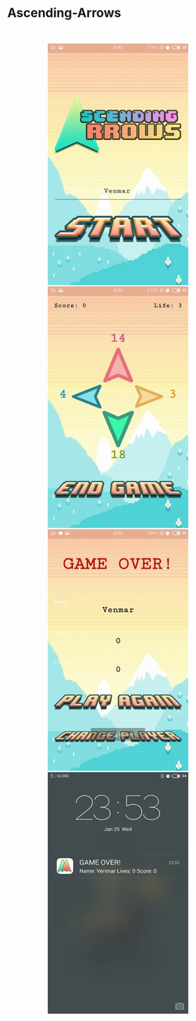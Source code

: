 # Ascending-Arrows
<p align="center"> 
  <br>
  <br>
  <img width="320" height="550" src="https://github.com/binmurv/Ascending-Arrows/blob/master/16295455_1591296854220346_1248738493_n.jpg">
  <img width="320" height="550" src="https://github.com/binmurv/Ascending-Arrows/blob/master/16216324_1591297774220254_1416139368_n.jpg">
  <img width="320" height="550" src="https://github.com/binmurv/Ascending-Arrows/blob/master/16244224_1591297764220255_1723151256_n.jpg">
  <img width="320" height="550" src="https://github.com/binmurv/Ascending-Arrows/blob/master/16344187_1591297887553576_723331884_n.jpg">
</p>

